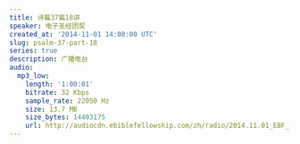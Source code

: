 ```yaml
---
title: 诗篇37篇18讲
speaker: 电子圣经团契
created_at: '2014-11-01 14:00:00 UTC'
slug: psalm-37-part-18
series: true
description: 广播电台
audio:
  mp3_low:
    length: '1:00:01'
    bitrate: 32 Kbps
    sample_rate: 22050 Hz
    size: 13.7 MB
    size_bytes: 14403175
    url: http://audiocdn.ebiblefellowship.com/zh/radio/2014.11.01_EBF_-_Psalm_37_Part_18.mp3
---
```

